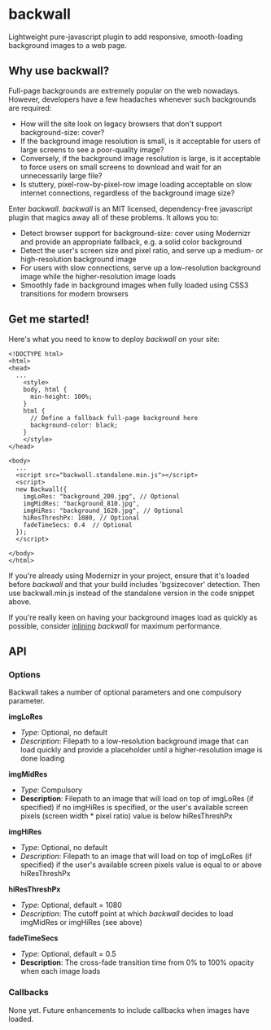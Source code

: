 # backwall
Lightweight pure-javascript plugin to add responsive, smooth-loading background images to a web page.

## Why use backwall?
Full-page backgrounds are extremely popular on the web nowadays. However, developers have a few headaches whenever such backgrounds are required:
- How will the site look on legacy browsers that don't support background-size: cover?
- If the background image resolution is small, is it acceptable for users of large screens to see a poor-quality image?
- Conversely, if the background image resolution is large, is it acceptable to force users on small screens to download and wait for an unnecessarily large file?
- Is stuttery, pixel-row-by-pixel-row image loading acceptable on slow internet connections, regardless of the background image size?

Enter *backwall*. *backwall* is an MIT licensed, dependency-free javascript plugin that magics away all of these problems. It allows you to:
- Detect browser support for background-size: cover using Modernizr and provide an appropriate fallback, e.g. a solid color background
- Detect the user's screen size and pixel ratio, and serve up a medium- or high-resolution background image
- For users with slow connections, serve up a low-resolution background image while the higher-resolution image loads
- Smoothly fade in background images when fully loaded using CSS3 transitions for modern browsers

## Get me started! 

Here's what you need to know to deploy *backwall* on your site:

```
<!DOCTYPE html>
<html>
<head>
  ...
	<style>
	body, html {
	  min-height: 100%;
	}
	html {
	  // Define a fallback full-page background here
	  background-color: black;
	}
	</style>
</head>

<body>
  ...
  <script src="backwall.standalone.min.js"></script>
  <script>
  new Backwall({
    imgLoRes: "background_200.jpg", // Optional
    imgMidRes: "background_810.jpg",
    imgHiRes: "background_1620.jpg", // Optional
    hiResThreshPx: 1080, // Optional
    fadeTimeSecs: 0.4  // Optional
  });
  </script>

</body>
</html>
```

If you're already using Modernizr in your project, ensure that it's loaded before *backwall* and that your build includes 'bgsizecover' detection. Then use backwall.min.js instead of the standalone version in the code snippet above.

If you're really keen on having your background images load as quickly as possible, consider [inlining](https://developers.google.com/speed/pagespeed/module/filter-js-inline?hl=en#operation) *backwall* for maximum performance.

## API

### Options

Backwall takes a number of optional parameters and one compulsory parameter.

**imgLoRes**
- *Type*: Optional, no default
- *Description*: Filepath to a low-resolution background image that can load quickly and provide a placeholder until a higher-resolution image is done loading

**imgMidRes**
- *Type*: Compulsory
- **Description**: Filepath to an image that will load on top of imgLoRes (if specified) if no imgHiRes is specified, or the user's available screen pixels (screen width * pixel ratio) value is below hiResThreshPx

**imgHiRes**
- *Type*: Optional, no default
- *Description*: Filepath to an image that will load on top of imgLoRes (if specified) if the user's available screen pixels value is equal to or above hiResThreshPx

**hiResThreshPx**
- *Type*: Optional, default = 1080
- *Description*: The cutoff point at which *backwall* decides to load imgMidRes or imgHiRes (see above)

**fadeTimeSecs**
- *Type*: Optional, default = 0.5
- **Description**: The cross-fade transition time from 0% to 100% opacity when each image loads

### Callbacks

None yet. Future enhancements to include callbacks when images have loaded.
